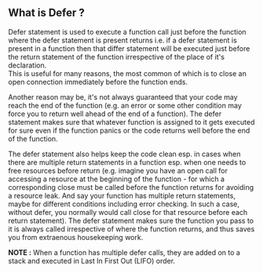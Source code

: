 ## What is Defer ?  

Defer statement is used to execute a function call just before the function where the defer statement is present returns i.e. if a defer statement is present in a function then that differ statement will be executed just before the return statement of the function irrespective of the place of it's declaration.  
This is useful for many reasons, the most common of which is to close an open connection immediately before the function ends.  

Another reason may be, it's not always guaranteed that your code may reach the end of the function (e.g. an error or some other condition may force you to return well ahead of the end of a function). The defer statement makes sure that whatever function is assigned to it gets executed for sure even if the function panics or the code returns well before the end of the function.  

The defer statement also helps keep the code clean esp. in cases when there are multiple return statements in a function esp. when one needs to free resources before return (e.g. imagine you have an open call for accessing a resource at the beginning of the function - for which a corresponding close must be called before the function returns for avoiding a resource leak. And say your function has multiple return statements, maybe for different conditions including error checking. In such a case, without defer, you normally would call close for that resource before each return statement). The defer statement makes sure the function you pass to it is always called irrespective of where the function returns, and thus saves you from extraenous housekeeping work.  

**NOTE :** When a function has multiple defer calls, they are added on to a stack and executed in Last In First Out (LIFO) order.
